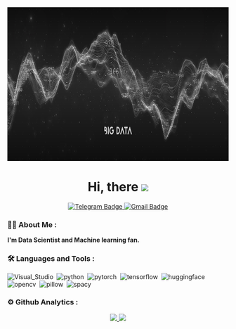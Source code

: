 <div id="header" align="center">
  <img src="https://github.com/W1llAnn/W1llAnn/blob/main/image/banner_1.jpg" height="350"/>
</div>
<h1 align="center">
  Hi, there
  <img src="https://media.giphy.com/media/hvRJCLFzcasrR4ia7z/giphy.gif" width="30px"/>
</h1> 

<div id="badges" align="center">
  <a href="https://t.me/ann_1will">
    <img src="https://cdn.icon-icons.com/icons2/2530/PNG/512/telegram_button_icon_151837.png" height="30" alt="Telegram Badge"/>
  </a>
  <a href="mailto:w1ll.ann.dev@gmail.com">
    <img src="https://cdn.icon-icons.com/icons2/2530/PNG/512/gmail_button_icon_151848.png" height="30" alt="Gmail Badge"/>
  </a>
</div>

### :man_technologist: About Me :
**I'm Data Scientist and Machine learning fan.**

### :hammer_and_wrench: Languages and Tools :
<div>
  <img src="https://cdn.icon-icons.com/icons2/195/PNG/256/Visual_Studio_23517.png" title="Visual_Studio" alt="Visual_Studio" width="40" height="40"/>&nbsp;
  <img src="https://cdn.icon-icons.com/icons2/2699/PNG/512/python_logo_icon_168886.png" title="python" alt="python" width="40" height="40"/>&nbsp;
  <img src="https://cdn.icon-icons.com/icons2/2699/PNG/512/pytorch_logo_icon_170820.png" title="pytorch" alt="pytorch" width="40" height="40"/>&nbsp;
  <img src="https://cdn.icon-icons.com/icons2/2699/PNG/512/tensorflow_logo_icon_168671.png" title="tensorflow" alt="tensorflow" width="40" height="40"/>&nbsp;
  <img src="https://huggingface.co/front/assets/huggingface_logo-noborder.svg" title="huggingface" alt="huggingface" height="40"/>&nbsp;
  <img src="https://cdn.icon-icons.com/icons2/2699/PNG/512/opencv_logo_icon_170887.png" title="opencv" alt="opencv" width="40" height="40"/>&nbsp;
  <img src="https://python-pillow.org/assets/images/pillow-logo-248x250.png" title="pillow" alt="pillow" width="40" height="40"/>&nbsp;
  <img src="https://encrypted-tbn0.gstatic.com/images?q=tbn:ANd9GcTTX-RgEKee--VdzUbACHv-kZkbxxrwcm3gKQ&s" title="spacy" alt="spacy" height="40"/>&nbsp;
</div>



### :gear: Github Analytics :

<p align="center">
  <a href="https://github.com/W1llAnn/">
    <img height="150em" src="https://github-readme-stats.vercel.app/api?username=W1llAnn&show_icons=true&theme=dracula"/>
    <img height="150em" src="https://github-readme-stats.vercel.app/api/top-langs/?username=W1llAnn&layout=compact&theme=dracula"/>
  </a>
</p>

<!--
**W1llAnn/W1llAnn** is a ✨ _special_ ✨ repository because its `README.md` (this file) appears on your GitHub profile.

Here are some ideas to get you started:

- 🔭 I’m currently working on ...
- 🌱 I’m currently learning ...
- 👯 I’m looking to collaborate on ...
- 🤔 I’m looking for help with ...
- 💬 Ask me about ...
- 📫 How to reach me: ...
- 😄 Pronouns: ...
- ⚡ Fun fact: ...
-->
